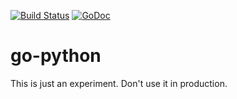 [![Build Status](https://travis-ci.org/Applifier/go-python.svg?branch=master)](https://travis-ci.org/Applifier/go-python)
[![GoDoc](https://godoc.org/github.com/Applifier/go-python?status.svg)](http://godoc.org/github.com/Applifier/go-python)

# go-python

This is just an experiment. Don't use it in production.